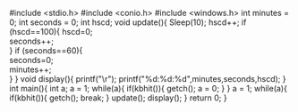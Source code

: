 #include <stdio.h>
#include <conio.h>
#include <windows.h>
int minutes = 0;
int seconds = 0;
int hscd;
void update(){
	Sleep(10);
	hscd++;
	if (hscd==100){
		hscd=0;  
		seconds++;  
	}
	if (seconds==60){  
		seconds=0;  
		minutes++;  
	}
}
void display(){
	printf("\r");
	printf("%d:%d:%d",minutes,seconds,hscd);
}
int main(){
	int a;
	a = 1;
	while(a){
		if(kbhit()){
			getch();
			a = 0;
		}
	}
	a = 1;
	while(a){
		if(kbhit()){
			getch();
			break;
		}
		update();
		display();
	}
	return 0;
}
